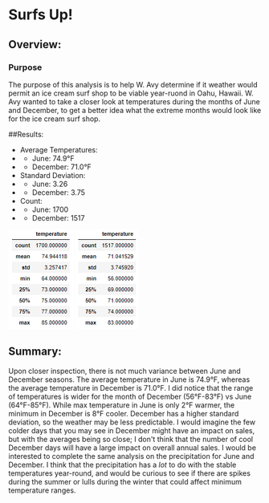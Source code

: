 # Surfs Up!
## Overview:
### Purpose
The purpose of this analysis is to help W. Avy determine if it weather would permit an ice cream surf shop to be viable year-ruond in Oahu, Hawaii. W. Avy wanted to take a closer look at temperatures during the months of June and December, to get a better idea what the extreme months would look like for the ice cream surf shop.

##Results:
  - Average Temperatures:
  -  - June: 74.9°F
  -  - December: 71.0°F
  - Standard Deviation:
  -  - June: 3.26
  -  - December: 3.75
  - Count:
  -  - June: 1700
  -  - December: 1517
 
![June Statistics](/resources/june_df.png) ![December Statistics](resources/december_df.png)

## Summary:
Upon closer inspection, there is not much variance between June and December seasons. The average temperature in June is 74.9°F, whereas the average temperature in December is 71.0°F. I did notice that the range of temperatures is wider for the month of December (56°F-83°F) vs June (64°F-85°F). While max temperature in June is only 2°F warmer, the minimum in December is 8°F cooler. December has a higher standard deviation, so the weather may be less predictable. I would imagine the few colder days that you may see in December might have an impact on sales, but with the averages being so close; I don't think that the number of cool December days will have a large impact on overall annual sales. I would be interested to complete the same analysis on the precipitation for June and December. I think that the precipitation has a *lot* to do with the stable temperatures year-round, and would be curious to see if there are spikes during the summer or lulls during the winter that could affect minimum temperature ranges.
